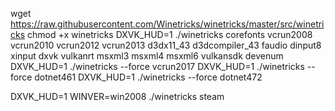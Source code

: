 wget  https://raw.githubusercontent.com/Winetricks/winetricks/master/src/winetricks
chmod +x winetricks
DXVK_HUD=1 ./winetricks corefonts vcrun2008 vcrun2010 vcrun2012 vcrun2013 d3dx11_43 d3dcompiler_43 faudio dinput8 xinput dxvk vulkanrt msxml3 msxml4 msxml6 vulkansdk devenum
DXVK_HUD=1 ./winetricks --force vcrun2017
DXVK_HUD=1 ./winetricks --force dotnet461
DXVK_HUD=1 ./winetricks --force dotnet472

DXVK_HUD=1 WINVER=win2008 ./winetricks steam
